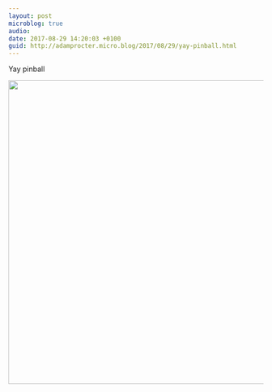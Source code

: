 ```yaml
---
layout: post
microblog: true
audio: 
date: 2017-08-29 14:20:03 +0100
guid: http://adamprocter.micro.blog/2017/08/29/yay-pinball.html
---
```

Yay pinball

<img src="http://discursive.adamprocter.co.uk/uploads/2017/ac1eb1dd88.jpg" width="600" height="600" />
